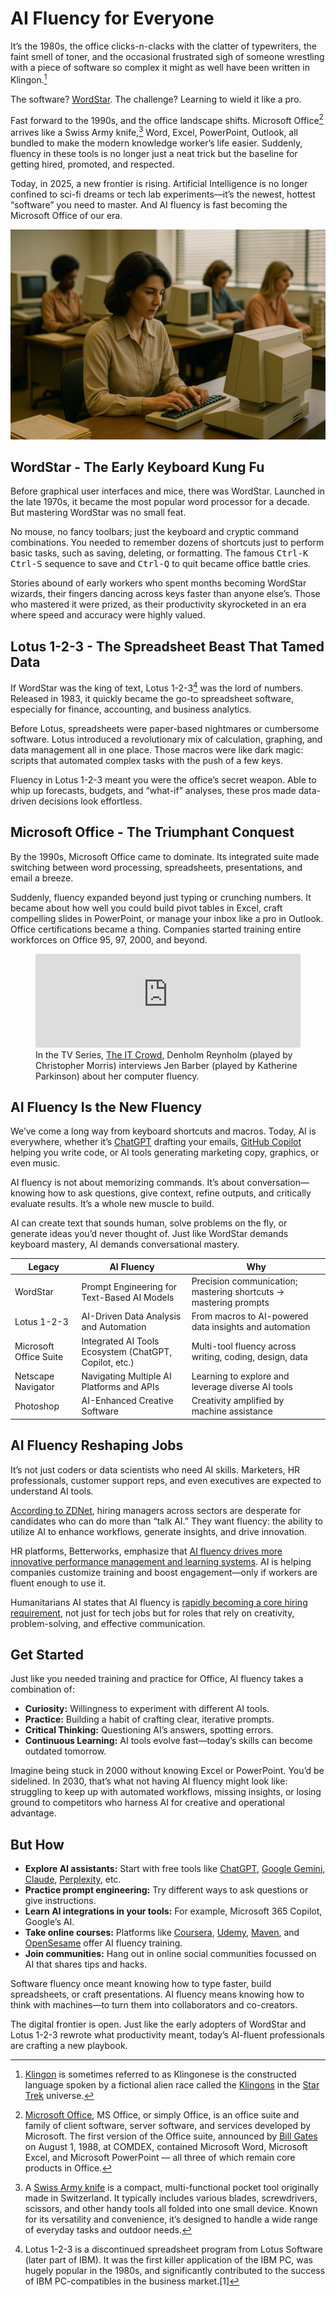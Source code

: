 # AI Fluency for Everyone

It’s the 1980s, the office clicks-n-clacks with the clatter of typewriters, the faint smell of toner, and the occasional frustrated sigh of someone wrestling with a piece of software so complex it might as well have been written in Klingon.[^Klingon]

The software? [WordStar](/2024/wordstar/). The challenge? Learning to wield it like a pro.

Fast forward to the 1990s, and the office landscape shifts. Microsoft Office[^MSOffice] arrives like a Swiss Army knife,[^SwissArmyKnife] Word, Excel, PowerPoint, Outlook, all bundled to make the modern knowledge worker’s life easier. Suddenly, fluency in these tools is no longer just a neat trick but the baseline for getting hired, promoted, and respected.

Today, in 2025, a new frontier is rising. Artificial Intelligence is no longer confined to sci-fi dreams or tech lab experiments—it’s the newest, hottest “software” you need to master. And AI fluency is fast becoming the Microsoft Office of our era.

<img class="large" src="/static/2025/women-computers-80s.webp" alt="Women on Computers" loading="lazy">

## WordStar - The Early Keyboard Kung Fu

Before graphical user interfaces and mice, there was WordStar. Launched in the late 1970s, it became the most popular word processor for a decade. But mastering WordStar was no small feat.

No mouse, no fancy toolbars; just the keyboard and cryptic command combinations. You needed to remember dozens of shortcuts just to perform basic tasks, such as saving, deleting, or formatting. The famous <kbd>Ctrl-K</kbd> <kbd>Ctrl-S</kbd> sequence to save and <kbd>Ctrl-Q</kbd> to quit became office battle cries.

Stories abound of early workers who spent months becoming WordStar wizards, their fingers dancing across keys faster than anyone else’s. Those who mastered it were prized, as their productivity skyrocketed in an era where speed and accuracy were highly valued.

## Lotus 1-2-3 - The Spreadsheet Beast That Tamed Data

If WordStar was the king of text, Lotus 1-2-3[^Lotus123] was the lord of numbers. Released in 1983, it quickly became the go-to spreadsheet software, especially for finance, accounting, and business analytics.

Before Lotus, spreadsheets were paper-based nightmares or cumbersome software. Lotus introduced a revolutionary mix of calculation, graphing, and data management all in one place. Those macros were like dark magic: scripts that automated complex tasks with the push of a few keys.

Fluency in Lotus 1-2-3 meant you were the office’s secret weapon. Able to whip up forecasts, budgets, and “what-if” analyses, these pros made data-driven decisions look effortless.

## Microsoft Office - The Triumphant Conquest

By the 1990s, Microsoft Office came to dominate. Its integrated suite made switching between word processing, spreadsheets, presentations, and email a breeze.

Suddenly, fluency expanded beyond just typing or crunching numbers. It became about how well you could build pivot tables in Excel, craft compelling slides in PowerPoint, or manage your inbox like a pro in Outlook. Office certifications became a thing. Companies started training entire workforces on Office 95, 97, 2000, and beyond.

<figure>
	<iframe
		width="100%" height="auto"
		src="https://www.youtube.com/embed/iByIUM3q69I?si=duLgSPRdnEHffvX5"
		title="In the TV Series, The IT Crowd, Denholm interviews Jen about her computer fluency."
		frameborder="0" allow="accelerometer; autoplay; clipboard-write; encrypted-media; gyroscope; picture-in-picture; web-share" referrerpolicy="strict-origin-when-cross-origin" allowfullscreen>
	</iframe>
	<figcaption>
		In the TV Series, <a href="https://en.wikipedia.org/wiki/The_IT_Crowd">The IT Crowd</a>, Denholm Reynholm (played by Christopher Morris) interviews Jen Barber (played by Katherine Parkinson) about her computer fluency.
	</figcaption>
</figure>

## AI Fluency Is the New Fluency

We’ve come a long way from keyboard shortcuts and macros. Today, AI is everywhere, whether it’s [ChatGPT](https://chatgpt.com/) drafting your emails, [GitHub Copilot](https://en.wikipedia.org/wiki/GitHub_Copilot) helping you write code, or AI tools generating marketing copy, graphics, or even music.

AI fluency is not about memorizing commands. It’s about conversation—knowing how to ask questions, give context, refine outputs, and critically evaluate results. It’s a whole new muscle to build.

AI can create text that sounds human, solve problems on the fly, or generate ideas you’d never thought of. Just like WordStar demands keyboard mastery, AI demands conversational mastery.

| Legacy | AI Fluency | Why |
|------------------------|------------------------------------------|----------------------------------------------------------|
| WordStar               | Prompt Engineering for Text-Based AI Models | Precision communication; mastering shortcuts → mastering prompts |
| Lotus 1-2-3            | AI-Driven Data Analysis and Automation   | From macros to AI-powered data insights and automation   |
| Microsoft Office Suite | Integrated AI Tools Ecosystem (ChatGPT, Copilot, etc.) | Multi-tool fluency across writing, coding, design, data  |
| Netscape Navigator     | Navigating Multiple AI Platforms and APIs | Learning to explore and leverage diverse AI tools        |
| Photoshop | AI-Enhanced Creative Software           | Creativity amplified by machine assistance                |

## AI Fluency Reshaping Jobs

It’s not just coders or data scientists who need AI skills. Marketers, HR professionals, customer support reps, and even executives are expected to understand AI tools.

[According to ZDNet](https://www.zdnet.com/article/employers-want-workers-with-ai-skills-but-what-exactly-does-that-mean/), hiring managers across sectors are desperate for candidates who can do more than “talk AI.” They want fluency: the ability to utilize AI to enhance workflows, generate insights, and drive innovation.

HR platforms, Betterworks, emphasize that [AI fluency drives more innovative performance management and learning systems](https://www.betterworks.com/magazine/ai-fluency-hr-innovation/). AI is helping companies customize training and boost engagement—only if workers are fluent enough to use it.

Humanitarians AI states that AI fluency is [rapidly becoming a core hiring requirement](https://www.linkedin.com/pulse/rise-ai-fluency-core-hiring-requirement-humanitarians-ai-ydqje/), not just for tech jobs but for roles that rely on creativity, problem-solving, and effective communication.

## Get Started

Just like you needed training and practice for Office, AI fluency takes a combination of:

- **Curiosity:** Willingness to experiment with different AI tools.
- **Practice:** Building a habit of crafting clear, iterative prompts.
- **Critical Thinking:** Questioning AI’s answers, spotting errors.
- **Continuous Learning:** AI tools evolve fast—today’s skills can become outdated tomorrow.

Imagine being stuck in 2000 without knowing Excel or PowerPoint. You’d be sidelined. In 2030, that’s what not having AI fluency might look like: struggling to keep up with automated workflows, missing insights, or losing ground to competitors who harness AI for creative and operational advantage.

## But How

- **Explore AI assistants:** Start with free tools like [ChatGPT](https://chatgpt.com), [Google Gemini](https://gemini.google.com), [Claude](https://claude.ai), [Perplexity](https://www.perplexity.ai), etc.
- **Practice prompt engineering:** Try different ways to ask questions or give instructions.
- **Learn AI integrations in your tools:** For example, Microsoft 365 Copilot, Google’s AI.
- **Take online courses:** Platforms like [Coursera](https://www.coursera.org), [Udemy](https://www.udemy.com), [Maven](https://maven.com), and [OpenSesame](https://www.opensesame.com) offer AI fluency training.
- **Join communities:** Hang out in online social communities focussed on AI that shares tips and hacks.

Software fluency once meant knowing how to type faster, build spreadsheets, or craft presentations. AI fluency means knowing how to think with machines—to turn them into collaborators and co-creators.

The digital frontier is open. Just like the early adopters of WordStar and Lotus 1-2-3 rewrote what productivity meant, today’s AI-fluent professionals are crafting a new playbook.


[^Klingon]: [Klingon](https://en.wikipedia.org/wiki/Klingon_language) is sometimes referred to as Klingonese is the constructed language spoken by a fictional alien race called the [Klingons](https://en.wikipedia.org/wiki/Klingon) in the [Star Trek](https://en.wikipedia.org/wiki/Star_Trek) universe.

[^MSOffice]: [Microsoft Office](https://en.wikipedia.org/wiki/Microsoft_Office), MS Office, or simply Office, is an office suite and family of client software, server software, and services developed by Microsoft. The first version of the Office suite, announced by [Bill Gates](https://en.wikipedia.org/wiki/Bill_Gates) on August 1, 1988, at COMDEX, contained Microsoft Word, Microsoft Excel, and Microsoft PowerPoint — all three of which remain core products in Office.

[^SwissArmyKnife]: A [Swiss Army knife](https://en.wikipedia.org/wiki/Swiss_Army_knife) is a compact, multi-functional pocket tool originally made in Switzerland. It typically includes various blades, screwdrivers, scissors, and other handy tools all folded into one small device. Known for its versatility and convenience, it’s designed to handle a wide range of everyday tasks and outdoor needs.

[^Lotus123]: Lotus 1-2-3 is a discontinued spreadsheet program from Lotus Software (later part of IBM). It was the first killer application of the IBM PC, was hugely popular in the 1980s, and significantly contributed to the success of IBM PC-compatibles in the business market.[1]